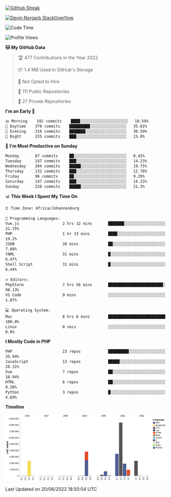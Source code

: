 
[![GitHub Streak](http://github-readme-streak-stats.herokuapp.com?user=DevinNorgarb&date_format=M%20j%5B%2C%20Y%5D)](https://git.io/streak-stats)


[![Devin Norgarb StackOverflow](https://github-readme-stackoverflow.vercel.app/?userID=4993755)](https://stackoverflow.com/users/4993755/devin-norgarb)

<!--START_SECTION:waka-->
![Code Time](http://img.shields.io/badge/Code%20Time-0%20secs-blue)

![Profile Views](http://img.shields.io/badge/Profile%20Views-2-blue)

**🐱 My GitHub Data** 

> 🏆 477 Contributions in the Year 2022
 > 
> 📦 1.4 MB Used in GitHub's Storage 
 > 
> 🚫 Not Opted to Hire
 > 
> 📜 111 Public Repositories 
 > 
> 🔑 27 Private Repositories  
 > 
**I'm an Early 🐤** 

```text
🌞 Morning    192 commits    ████░░░░░░░░░░░░░░░░░░░░░   18.59% 
🌆 Daytime    370 commits    █████████░░░░░░░░░░░░░░░░   35.82% 
🌃 Evening    316 commits    ███████░░░░░░░░░░░░░░░░░░   30.59% 
🌙 Night      155 commits    ███░░░░░░░░░░░░░░░░░░░░░░   15.0%

```
📅 **I'm Most Productive on Sunday** 

```text
Monday       87 commits     ██░░░░░░░░░░░░░░░░░░░░░░░   8.42% 
Tuesday      147 commits    ███░░░░░░░░░░░░░░░░░░░░░░   14.23% 
Wednesday    204 commits    █████░░░░░░░░░░░░░░░░░░░░   19.75% 
Thursday     132 commits    ███░░░░░░░░░░░░░░░░░░░░░░   12.78% 
Friday       96 commits     ██░░░░░░░░░░░░░░░░░░░░░░░   9.29% 
Saturday     147 commits    ███░░░░░░░░░░░░░░░░░░░░░░   14.23% 
Sunday       220 commits    █████░░░░░░░░░░░░░░░░░░░░   21.3%

```


📊 **This Week I Spent My Time On** 

```text
⌚︎ Time Zone: Africa/Johannesburg

💬 Programming Languages: 
Vue.js                   2 hrs 32 mins       ███████░░░░░░░░░░░░░░░░░░   31.35% 
PHP                      1 hr 33 mins        ████░░░░░░░░░░░░░░░░░░░░░   19.2% 
JSON                     38 mins             ██░░░░░░░░░░░░░░░░░░░░░░░   7.88% 
YAML                     31 mins             █░░░░░░░░░░░░░░░░░░░░░░░░   6.47% 
Shell Script             31 mins             █░░░░░░░░░░░░░░░░░░░░░░░░   6.44%

🔥 Editors: 
PhpStorm                 7 hrs 56 mins       ████████████████████████░   98.13% 
VS Code                  9 mins              ░░░░░░░░░░░░░░░░░░░░░░░░░   1.87%

💻 Operating System: 
Mac                      8 hrs 6 mins        █████████████████████████   100.0% 
Linux                    0 secs              ░░░░░░░░░░░░░░░░░░░░░░░░░   0.0%

```

**I Mostly Code in PHP** 

```text
PHP                      23 repos            █████████░░░░░░░░░░░░░░░░   35.94% 
JavaScript               13 repos            █████░░░░░░░░░░░░░░░░░░░░   20.31% 
Vue                      7 repos             ██░░░░░░░░░░░░░░░░░░░░░░░   10.94% 
HTML                     6 repos             ██░░░░░░░░░░░░░░░░░░░░░░░   9.38% 
Python                   3 repos             █░░░░░░░░░░░░░░░░░░░░░░░░   4.69%

```


**Timeline**

![Chart not found](https://raw.githubusercontent.com/DevinNorgarb/DevinNorgarb/main/charts/bar_graph.png) 


 Last Updated on 20/06/2022 18:50:04 UTC
<!--END_SECTION:waka-->

